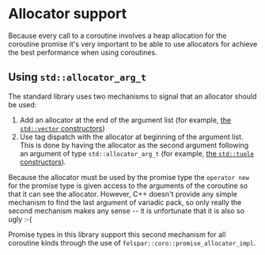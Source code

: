 # Allocator support


Because every call to a coroutine involves a heap allocation for the coroutine promise it's very important to be able to use allocators for achieve the best performance when using coroutines.


## Using `std::allocator_arg_t`

The standard library uses two mechanisms to signal that an allocator should be used:

1. Add an allocator at the end of the argument list (for example, [the `std::vector` constructors](https://en.cppreference.com/w/cpp/container/vector/vector))
2. Use tag dispatch with the allocator at beginning of the argument list. This is done by having the allocator as the second argument following an argument of type `std::allocator_arg_t` (for example, [the `std::tuple` constructors](https://en.cppreference.com/w/cpp/utility/tuple/tuple)).

Because the allocator must be used by the promise type the `operator new` for the promise type is given access to the arguments of the coroutine so that it can see the allocator. However, C++ doesn't provide any simple mechanism to find the last argument of variadic pack, so only really the second mechanism makes any sense -- it is unfortunate that it is also so ugly :-(

Promise types in this library support this second mechanism for all coroutine kinds through the use of `felspar::coro::promise_allocator_impl`.

